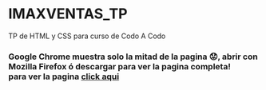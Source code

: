 # IMAXVENTAS_TP
TP de HTML y CSS para curso de Codo A Codo
<h3>Google Chrome muestra solo la mitad de la pagina 😟, abrir con Mozilla Firefox ó descargar para ver la pagina completa!<br> 
para ver la pagina <a href="https://artemiod.github.io/IMAXVENTAS_TP/" target="_blank">click aqui</a></h3>
